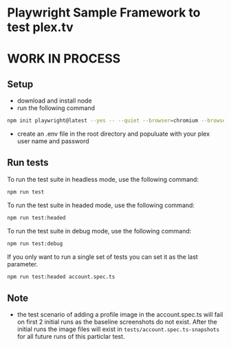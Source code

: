 # Playwright Sample Framework to test plex.tv 
# WORK IN PROCESS

## Setup

 - download and install node
 - run the following command

 ```sh
 npm init playwright@latest --yes -- --quiet --browser=chromium --browser=firefox --browser=webkit --gha
 ```

 - create an .env file in the root directory and populuate with your plex user name and password 

## Run tests
 
To run the test suite in headless mode, use the following command:


```sh
npm run test 
```

To run the test suite in headed mode, use the following command:

```sh
npm run test:headed
```

To run the test suite in debug mode, use the following command:

```sh
npm run test:debug
```

If you only want to run a single set of tests you can set it as the last parameter.

```sh
npm run test:headed account.spec.ts
```


## Note

 - the test scenario of adding a profile image in the account.spec.ts will fail on first 2 initial runs as the baseline screenshots do not exist.  After the initial runs the image files will exist in `tests/account.spec.ts-snapshots` for all future runs of this particlar test.